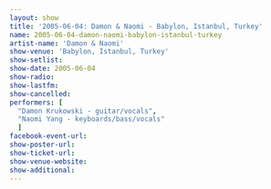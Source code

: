 ```yaml
---
layout: show
title: '2005-06-04: Damon & Naomi - Babylon, Istanbul, Turkey'
name: 2005-06-04-damon-naomi-babylon-istanbul-turkey
artist-name: 'Damon & Naomi'
show-venue: 'Babylon, Istanbul, Turkey'
show-setlist: 
show-date: 2005-06-04
show-radio: 
show-lastfm: 
show-cancelled: 
performers: [
  "Damon Krukowski - guitar/vocals",
  "Naomi Yang - keyboards/bass/vocals"
  ]
facebook-event-url: 
show-poster-url: 
show-ticket-url: 
show-venue-website: 
show-additional: 
---
```


